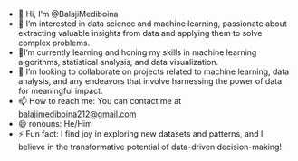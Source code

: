 - 👋 Hi, I’m  @BalajiMediboina
- 👀 I’m interested in data science and machine learning, passionate about extracting valuable insights from data and applying them to solve complex problems. 
- 🌱I’m currently learning and honing my skills in machine learning algorithms, statistical analysis, and data visualization.
- 💞️  I’m looking to collaborate on projects related to machine learning, data analysis, and any endeavors that involve harnessing the power of data for meaningful impact.
- 📫 How to reach me: You can contact me at balajimediboina212@gmail.com
- 😄 ronouns: He/Him
- ⚡ Fun fact: I find joy in exploring new datasets and patterns, and I believe in the transformative potential of data-driven decision-making!
<!---
bmediboi/bmediboi is a ✨ special ✨ repository because its `README.md` (this file) appears on your GitHub profile.
You can click the Preview link to take a look at your changes.
--->

